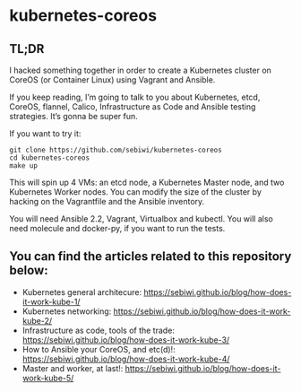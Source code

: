 # kubernetes-coreos

## TL;DR

I hacked something together in order to create a Kubernetes cluster on CoreOS (or Container Linux) using Vagrant and Ansible.

If you keep reading, I’m going to talk to you about Kubernetes, etcd, CoreOS, flannel, Calico, Infrastructure as Code and Ansible testing strategies. It’s gonna be super fun.

If you want to try it:

    git clone https://github.com/sebiwi/kubernetes-coreos
    cd kubernetes-coreos
    make up

This will spin up 4 VMs: an etcd node, a Kubernetes Master node, and two Kubernetes Worker nodes. You can modify the size of the cluster by hacking on the Vagrantfile and the Ansible inventory.

You will need Ansible 2.2, Vagrant, Virtualbox and kubectl. You will also need molecule and docker-py, if you want to run the tests.

## You can find the articles related to this repository below:

- Kubernetes general architecure: https://sebiwi.github.io/blog/how-does-it-work-kube-1/
- Kubernetes networking: https://sebiwi.github.io/blog/how-does-it-work-kube-2/
- Infrastructure as code, tools of the trade: https://sebiwi.github.io/blog/how-does-it-work-kube-3/
- How to Ansible your CoreOS, and etc(d)!: https://sebiwi.github.io/blog/how-does-it-work-kube-4/
- Master and worker, at last!: https://sebiwi.github.io/blog/how-does-it-work-kube-5/
